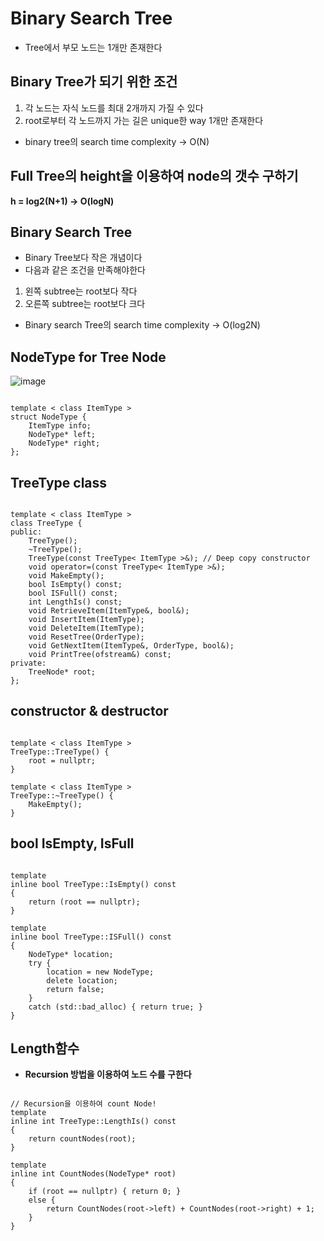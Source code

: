 Binary Search Tree
=================================
- Tree에서 부모 노드는 1개만 존재한다

## Binary Tree가 되기 위한 조건
1. 각 노드는 자식 노드를 최대 2개까지 가질 수 있다
2. root로부터 각 노드까지 가는 길은 unique한 way 1개만 존재한다
- binary tree의 search time complexity -> O(N)

## Full Tree의 height을 이용하여 node의 갯수 구하기
**h = log2(N+1) -> O(logN)**

## Binary Search Tree
- Binary Tree보다 작은 개념이다
- 다음과 같은 조건을 만족해야한다
1) 왼쪽 subtree는 root보다 작다
2) 오른쪽 subtree는 root보다 크다
- Binary search Tree의 search time complexity -> O(log2N)

## NodeType for Tree Node
![image](https://user-images.githubusercontent.com/50229148/116846684-d1493200-ac23-11eb-9568-5822e6119eb8.png)
<pre><code>
template < class ItemType >
struct NodeType {
	ItemType info;
	NodeType<ItemType>* left;
	NodeType<ItemType>* right;
};</code></pre>

## TreeType class
<pre><code>
template < class ItemType >
class TreeType {
public:
	TreeType();
	~TreeType();
	TreeType(const TreeType< ItemType >&); // Deep copy constructor
	void operator=(const TreeType< ItemType >&);
	void MakeEmpty();
	bool IsEmpty() const;
	bool ISFull() const;
	int LengthIs() const;
	void RetrieveItem(ItemType&, bool&);
	void InsertItem(ItemType);
	void DeleteItem(ItemType);
	void ResetTree(OrderType);
	void GetNextItem(ItemType&, OrderType, bool&);
	void PrintTree(ofstream&) const;
private:
	TreeNode<ItemType>* root;
};
</code></pre>

## constructor & destructor
<pre><code>
template < class ItemType >
TreeType<ItemType>::TreeType() {
	root = nullptr;
}

template < class ItemType >
TreeType<ItemType>::~TreeType() {
	MakeEmpty();
}</pre></code>

## bool IsEmpty, IsFull
<pre><code>
template<class ItemType>
inline bool TreeType<ItemType>::IsEmpty() const
{
	return (root == nullptr);
}

template<class ItemType>
inline bool TreeType<ItemType>::ISFull() const
{
	NodeType* location;
	try {
		location = new NodeType;
		delete location;
		return false;
	}
	catch (std::bad_alloc) { return true; }
}</code></pre>

## Length함수
- **Recursion 방법을 이용하여 노드 수를 구한다**
<pre><code>
// Recursion을 이용하여 count Node!
template<class ItemType>
inline int TreeType<ItemType>::LengthIs() const
{
	return countNodes(root);
}

template<class ItemType>
inline int CountNodes(NodeType<ItemType>* root)
{
	if (root == nullptr) { return 0; }
	else {
		return CountNodes(root->left) + CountNodes(root->right) + 1;
	}
}</code></pre>
